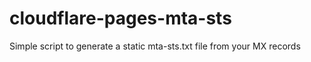 # cloudflare-pages-mta-sts
Simple script to generate a static mta-sts.txt file from your MX records
